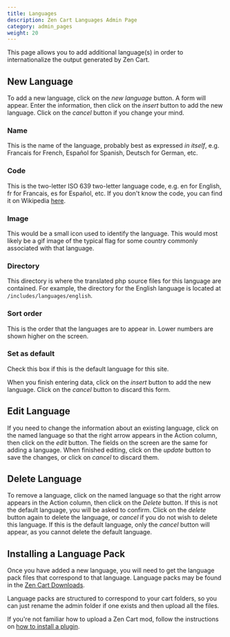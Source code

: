 ```yaml
---
title: Languages
description: Zen Cart Languages Admin Page 
category: admin_pages
weight: 20
---
```


This page allows you to add additional language(s) in order to internationalize the output generated by Zen Cart.
## New Language

To add a new language, click on the _new language_ button. A form will appear. Enter the information, then click on the _insert_ button to add the new language. Click on the _cancel_ button if you change your mind.

### Name

This is the name of the language, probably best as expressed _in itself_, e.g. Francais for French, Español for Spanish, Deutsch for German, etc.

### Code

This is the two-letter ISO 639 two-letter language code, e.g. en for English, fr for Francais, es for Español, etc. If you don't know the code, you can find it on Wikipedia [here](http://en.wikipedia.org/wiki/List_of_ISO_639-1_codes).

### Image

This would be a small icon used to identify the language. This would most likely be a gif image of the typical flag for some country commonly associated with that language.

### Directory

This directory is where the translated php source files for this language are contained. For example, the directory for the English language is located at 
`/includes/languages/english`. 

### Sort order

This is the order that the languages are to appear in. Lower numbers are shown higher on the screen.

### Set as default

Check this box if this is the default language for this site.

When you finish entering data, click on the _insert_ button to add the new language. Click on the _cancel_ button to discard this form.

## Edit Language

If you need to change the information about an existing language, click on the named language so that the right arrow appears in the Action column, then click on the _edit_ button. The fields on the screen are the same for adding a language. When finished editing, click on the _update_ button to save the changes, or click on _cancel_ to discard them.

## Delete Language

To remove a language, click on the named language so that the right arrow appears in the Action column, then click on the _Delete_ button. If this is not the default language, you will be asked to confirm. Click on the _delete_ button again to delete the language, or _cancel_ if you do not wish to delete this language. If this is the default language, only the _cancel_ button will appear, as you cannot delete the default language.

## Installing a Language Pack

Once you have added a new language, you will need to get the language pack files that 
correspond to that language.  Language packs may be found in 
the [Zen Cart Downloads](https://www.zen-cart.com/downloads.php?do=cat&id=6).

Language packs are structured to correspond to your cart folders, so you can just 
rename the admin folder if one exists and then upload all the files. 

If you're not familiar how to upload a Zen Cart mod, follow the instructions on 
[how to install a plugin](/user/plugins/how_to_install_a_plugin/). 

